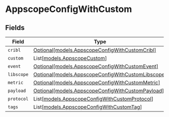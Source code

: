 # AppscopeConfigWithCustom


## Fields

| Field                                                                                              | Type                                                                                               | Required                                                                                           | Description                                                                                        |
| -------------------------------------------------------------------------------------------------- | -------------------------------------------------------------------------------------------------- | -------------------------------------------------------------------------------------------------- | -------------------------------------------------------------------------------------------------- |
| `cribl`                                                                                            | [Optional[models.AppscopeConfigWithCustomCribl]](../models/appscopeconfigwithcustomcribl.md)       | :heavy_minus_sign:                                                                                 | N/A                                                                                                |
| `custom`                                                                                           | List[[models.AppscopeCustom](../models/appscopecustom.md)]                                         | :heavy_minus_sign:                                                                                 | N/A                                                                                                |
| `event`                                                                                            | [Optional[models.AppscopeConfigWithCustomEvent]](../models/appscopeconfigwithcustomevent.md)       | :heavy_minus_sign:                                                                                 | N/A                                                                                                |
| `libscope`                                                                                         | [Optional[models.AppscopeConfigWithCustomLibscope]](../models/appscopeconfigwithcustomlibscope.md) | :heavy_minus_sign:                                                                                 | N/A                                                                                                |
| `metric`                                                                                           | [Optional[models.AppscopeConfigWithCustomMetric]](../models/appscopeconfigwithcustommetric.md)     | :heavy_minus_sign:                                                                                 | N/A                                                                                                |
| `payload`                                                                                          | [Optional[models.AppscopeConfigWithCustomPayload]](../models/appscopeconfigwithcustompayload.md)   | :heavy_minus_sign:                                                                                 | N/A                                                                                                |
| `protocol`                                                                                         | List[[models.AppscopeConfigWithCustomProtocol](../models/appscopeconfigwithcustomprotocol.md)]     | :heavy_minus_sign:                                                                                 | N/A                                                                                                |
| `tags`                                                                                             | List[[models.AppscopeConfigWithCustomTag](../models/appscopeconfigwithcustomtag.md)]               | :heavy_minus_sign:                                                                                 | N/A                                                                                                |